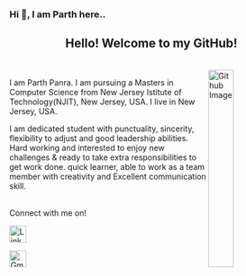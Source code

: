 ###  Hi 👋, I am Parth here..



   <div align="center">
     <h2>Hello! Welcome to my GitHub!</h2></br>
   </div>




   
   <img width="30%" align="right" alt="Github Image" src="https://img.freepik.com/free-vector/programming-concept-illustration_114360-1351.jpg?         w=826&t=st=1663649634~exp=1663650234~hmac=9821f831ff42d2790cc942e3ef6194a385d3af18a75736d632d62d845cef38c1/">
   


I am Parth Panra. I am pursuing a Masters in Computer Science from New Jersey Istitute of Technology(NJIT), New Jersey, USA. I live in New Jersey, USA.
</br>

I am dedicated student with punctuality, sincerity, flexibility to adjust and good leadership abilities. Hard working and interested to enjoy new challenges & ready to take extra responsibilities to get work done. quick learner, able to work as a team member with creativity and Excellent communication skill.
</br>
</br>

<p align="left">
Connect with me on!

<a href="https://www.linkedin.com/in/parth-p-336aa5245/"><img height="30" src="https://img.shields.io/badge/linkedin%20-%230077B5.svg?&style=for-the-badge&logo=linkedin&logoColor=white" alt="LinkedIn">


<a href="mailto:parthpanara97@gmail.com"><img height="30" alt="Gmail" src="https://www.freepnglogos.com/uploads/logo-gmail-png/logo-gmail-png-gmail-icon-download-png-and-vector-1.png" /> </a>


</p>

